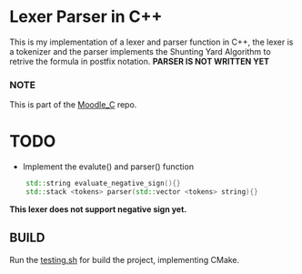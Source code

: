 # Lexer Parser in C++
This is my implementation of a lexer and parser function in C++, the lexer is a tokenizer and the parser implements the Shunting Yard Algorithm to retrive the formula in postfix notation.
**PARSER IS NOT WRITTEN YET**

### NOTE
This is part of the [Moodle_C](https://github.com/Uriegas/Moodle_C-) repo.

# TODO
* Implement the evalute() and parser() function
```c++
    std::string evaluate_negative_sign(){}
    std::stack <tokens> parser(std::vector <tokens> string){}
```
**This lexer does not support negative sign yet.**

## BUILD
Run the [testing.sh](testing.sh) for build the project, implementing CMake.